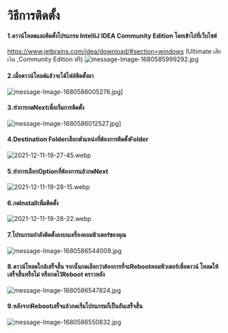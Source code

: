 # วิธีการติดตั้ง

#### 1.ดาวน์โหลดและติดตั้งโปรแกรม IntelliJ IDEA Community Edition โดยเข้าไปที่เว็บไซต์
https://www.jetbrains.com/idea/download/#section=windows (Ultimate เสียเงิน ,Community Edition ฟรี)
![message-Image-1680585999292.jpg](https://i.postimg.cc/J4qDTMY1/message-Image-1680585999292.jpg)

#### 2.เมื่อดาวน์โหลด์แล้วจะได้ไฟล์ติดตั้งมา
![message-Image-1680586005276.jpg](https://i.postimg.cc/0yy6FFh7/message-Image-1680586005276.jpg)]

#### 3.ทำการกดNextเพื่อเริ่มการติดตั้ง
![message-Image-1680586012527.jpg](https://i.postimg.cc/DfPc1khT/message-Image-1680586012527.jpg)]

#### 4.Destination Folderเลือกต่ำแหน่งที่ต้องการติดตั้งFolder
![2021-12-11-19-27-45.webp](https://i.postimg.cc/9MWzLHB3/2021-12-11-19-27-45.webp)

#### 5.ทำการเลือกOptionที่ต้องการแล้วกดNext
![2021-12-11-19-28-15.webp](https://i.postimg.cc/PqcTwGFz/2021-12-11-19-28-15.webp)

#### 6.กดInstallเพิ่มติดตั้ง
![2021-12-11-19-28-22.webp](https://i.postimg.cc/rs2Tf1TD/2021-12-11-19-28-22.webp)

#### 7.โปรแกรมกำลังติดตั้งลงบนเครื่องคอมพิวเตอร์ของคุณ
![message-Image-1680586544009.jpg](https://i.postimg.cc/prcC8zFS/message-Image-1680586544009.jpg)

#### 8.ดาวน์โหลดใกล้เสร็จสิ้น จากนั้นกดเลือกว่าต้องการที่จะRebootคอมพิวเตอร์เพื่อดาวน์ โหลดให้เสร็จสิ้นหรือไม่  หรือกดไว้Reboot คราวหลัง
![message-Image-1680586547824.jpg](https://i.postimg.cc/h4Z128Xy/message-Image-1680586547824.jpg)

#### 9.หลังจากRebootเสร็จแล้วกดเริ่มโปรแกรมก็เป็นอันเสร็จสิ้น
![message-Image-1680586550832.jpg](https://i.postimg.cc/nzcqkMpf/message-Image-1680586550832.jpg)
